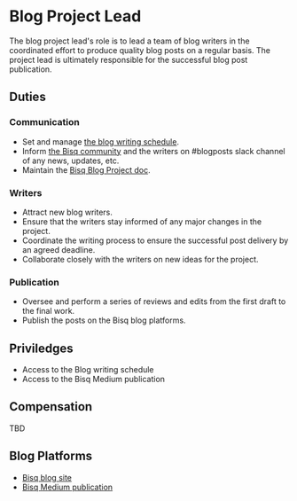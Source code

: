 # Blog Project Lead

The blog project lead's role is to lead a team of blog writers in the coordinated effort to produce quality blog posts on a regular basis. The project lead is ultimately responsible for the successful blog post publication.

## Duties

### Communication
- Set and manage [the blog writing schedule](https://docs.google.com/spreadsheet/d/1En6LwJQlzpsY5rOSuiZa2ThoI8rrdlTNoJK1ZlsIi38/edit#gid=0).
- Inform [the Bisq community](https://bisq.community/t/call-for-blog-writers/7040/8) and the writers on #blogposts slack channel of any news, updates, etc.
- Maintain the [Bisq Blog Project doc](bisqblogproject.md).


### Writers
- Attract new blog writers.
- Ensure that the writers stay informed of any major changes in the project.
- Coordinate the writing process to ensure the successful post delivery by an agreed deadline.
- Collaborate closely with the writers on new ideas for the project.

### Publication
- Oversee and perform a series of reviews and edits from the first draft to the final work.
- Publish the posts on the Bisq blog platforms.

## Priviledges
- Access to the Blog writing schedule
- Access to the Bisq Medium publication

## Compensation
TBD

## Blog Platforms
- [Bisq blog site](https://bisq.network/blog)
- [Bisq Medium publication](https://medium.com/bisq-network)
